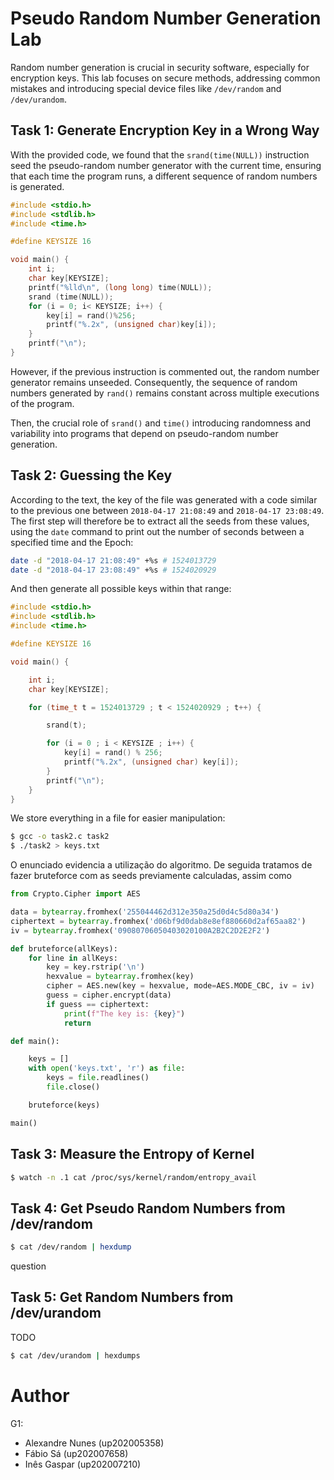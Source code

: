 # Pseudo Random Number Generation Lab

Random number generation is crucial in security software, especially for encryption keys. This lab focuses on secure methods, addressing common mistakes and introducing special device files like `/dev/random` and `/dev/urandom`.

## Task 1: Generate Encryption Key in a Wrong Way

With the provided code, we found that the `srand(time(NULL))` instruction seed the pseudo-random number generator with the current time, ensuring that each time the program runs, a different sequence of random numbers is generated.

```c
#include <stdio.h>
#include <stdlib.h>
#include <time.h>

#define KEYSIZE 16

void main() {
    int i;
    char key[KEYSIZE];
    printf("%lld\n", (long long) time(NULL));
    srand (time(NULL));
    for (i = 0; i< KEYSIZE; i++) {
        key[i] = rand()%256;
        printf("%.2x", (unsigned char)key[i]);
    }
    printf("\n");
}
```

However, if the previous instruction is commented out, the random number generator remains unseeded. Consequently, the sequence of random numbers generated by `rand()` remains constant across multiple executions of the program.

Then, the crucial role of `srand()` and `time()` introducing randomness and variability into programs that depend on pseudo-random number generation.

## Task 2: Guessing the Key

According to the text, the key of the file was generated with a code similar to the previous one between `2018-04-17 21:08:49` and `2018-04-17 23:08:49`. The first step will therefore be to extract all the seeds from these values, using the `date` command to print out the number of seconds between a specified time and the Epoch:

```bash
date -d "2018-04-17 21:08:49" +%s # 1524013729
date -d "2018-04-17 23:08:49" +%s # 1524020929
```

And then generate all possible keys within that range:

```c
#include <stdio.h>
#include <stdlib.h>
#include <time.h>

#define KEYSIZE 16

void main() {

    int i;
    char key[KEYSIZE];

    for (time_t t = 1524013729 ; t < 1524020929 ; t++) {

        srand(t);

        for (i = 0 ; i < KEYSIZE ; i++) {
            key[i] = rand() % 256;
            printf("%.2x", (unsigned char) key[i]);
        }
        printf("\n");
    }
}
```

We store everything in a file for easier manipulation:

```bash
$ gcc -o task2.c task2
$ ./task2 > keys.txt
```

O enunciado evidencia a utilização do algoritmo. De seguida tratamos de fazer bruteforce com as seeds previamente calculadas, assim como 

```python
from Crypto.Cipher import AES

data = bytearray.fromhex('255044462d312e350a25d0d4c5d80a34')
ciphertext = bytearray.fromhex('d06bf9d0dab8e8ef880660d2af65aa82')
iv = bytearray.fromhex('09080706050403020100A2B2C2D2E2F2')

def bruteforce(allKeys):
    for line in allKeys:
        key = key.rstrip('\n')
        hexvalue = bytearray.fromhex(key)
        cipher = AES.new(key = hexvalue, mode=AES.MODE_CBC, iv = iv)
        guess = cipher.encrypt(data)
        if guess == ciphertext:
            print(f"The key is: {key}")
            return

def main():

    keys = []
    with open('keys.txt', 'r') as file:
        keys = file.readlines()
        file.close()

    bruteforce(keys)

main()
```



## Task 3: Measure the Entropy of Kernel

```bash
$ watch -n .1 cat /proc/sys/kernel/random/entropy_avail
```

## Task 4: Get Pseudo Random Numbers from /dev/random

```bash
$ cat /dev/random | hexdump
```

question

## Task 5: Get Random Numbers from /dev/urandom

TODO

```bash
$ cat /dev/urandom | hexdumps
```

# Author

G1:

- Alexandre Nunes (up202005358)
- Fábio Sá (up202007658)
- Inês Gaspar (up202007210)